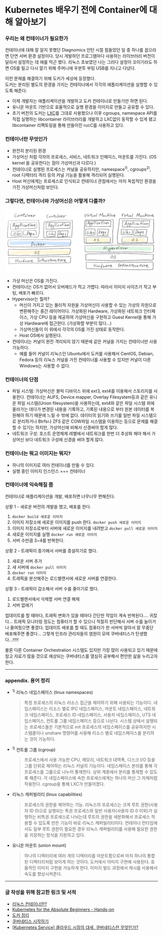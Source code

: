 # Kubernetes 배우기 전에 Container에 대해 알아보기

### 우리는 왜 컨테이너가 필요한가

컨테이너에 대해 잘 알지 못했던 Diagnomics 인턴 시절 힘들었던 일 중 하나를 꼽으라면 단연 서버 환경 설정이다. 당시 개발하던 프로그램마다 사용하는 라이브러리 버전이 달라서 설정하는 데 애를 먹곤 했다. 리눅스 초보였던 나는 그러다 설정이 꼬이기라도 하면 OS를 밀고 다시 깔기 위해 주머니에 우분투 부팅 USB를 지니고 다녔다.

이런 문제를 해결하기 위해 도커가 세상에 등장했다.  
도커는 분리된 별도의 환경을 가지는 컨테이너에서 각각의 애플리케이션을 실행할 수 있도록 해준다.

- 이제 개발자는 애플리케이션을 개발하고 도커 컨테이너로 만들기만 하면 된다.
- 유니온 마운트 기반으로 효율적으로 실행 환경을 이미지로 만들고 공유할 수 있다.
- 초기 버전의 도커는 [LXC](https://linuxcontainers.org/)를 그대로 사용했으나 이후 cgroups, namespace API를 직접 실행하는 libcontainer 라이브러리를 개발하고 LXC없이 동작할 수 있게 됐고 libcontainer 리팩토링을 통해 만들어진 rucC를 사용하고 있다.

### 컨테이너란 무엇인가

- 완전히 분리된 환경
- 가상머신 처럼 각자의 프로세스, 서비스, 네트워크 인페이스, 마운트를 가진다. (OS kernel 을 공유한다는 점이 가상머신과 다르다.)
- 컨테이너로 실행된 프로세스는 커널을 공유하지만, namespace<sup>1)</sup>, cgroups<sup>2)</sup>, root 디렉터리 격리 등의 커널 기능을 활용해 격리되어 실행된다.
- Host 머신에게는 프로세스로 인식되고 컨테이너 관점에서는 마치 독립적인 환경을 가진 가상머신처럼 보인다.

### 그렇다면, 컨테이너와 가상머신은 어떻게 다를까?

![container-vs-virtual-machine](./image/learn-about-containers-before-studying-kubernetes/1.png 'container-vs-virtual-machine')

- 가상 머신은 OS를 가진다.
- 컨테이너는 OS가 없어서 오버헤드가 적고 가볍다. 따라서 이미지 사이즈가 작고 부팅, 배포가 빠르다.
- Hypervisor는 뭘까?
  - 머신이 가지고 있는 물리적 자원을 가상머신이 사용할 수 있는 가상의 자원으로 변환해주는 중간 레이어이다. 가상화된 Hardware, 가상화된 네트워크 인터페이스, 가상 CPU 등을 제공하여 가상머신을 구현하고 Guest Kernel을 통해 가상 Hardware에 접근한다. (가상화할 부분이 많다...)
  - 가상머신들이 이 위에서 각각의 OS를 가진 상태로 동작한다.
  - Host OS에서 실행된다.
- 컨테이너는 커널이 완전 격리되지 않기 때문에 같은 커널을 가지는 컨테이너만 사용 가능하다.
  - 예를 들어 커널이 리눅스인 Ubuntu에서 도커를 사용해서 CentOS, Debian, Fedora 등의 리눅스 커널을 가진 컨테이너를 사용할 수 있지만 커널이 다른 Windows는 사용할 수 없다.

### 컨테이너의 단점

- 파일 시스템: 가상머신은 블럭 디바이스 위에 ext3, ext4를 이용해서 스토리지를 사용한다. 컨테이너는 AUFS, Device mapper, Overlay Filesystem등과 같은 유니온 파일 시스템(Union filesystem)을 사용하는데, ext4와 같은 파일 시스템 위에 올라가는 데다가 변경된 내용을 기록하고, 기록된 내용으로 부터 원본 데이터를 복원해야 하기 때문에 느릴 수 밖에 없다. 데이터의 읽기와 쓰기를 일반 파일 시스템으로 분리하거나 Btrfs나 ZFS 같은 COW파일 시스템을 이용하는 등으로 문제를 해결 할 수 있기는 하지만, 가상머신에 비해서 신경써야 할게 많다.
- 네트워크 구성: 호스트 운영체제 레벨에서 네트워크를 한번 더 추상화 해야 해서 가상머신 보다 네트워크 구성에 신경을 써야 할게 많다.

### 컨테이너는 뭐고 이미지는 뭐지?

- 하나의 이미지로 여러 컨테이너를 만들 수 있다.
- 실행 중인 이미지 인스턴스 === 컨테이너

### 컨테이너에 익숙해질 쯤

컨테이너로 애플리케이션을 개발, 배포하면 너무너무 편해진다.

상황 1 - 새로운 버전의 개발을 했고, 배포를 한다.

1. `docker build 새로운 이미지`
2. 이미지 저장소에 새로운 이미지를 push 한다. `docker push 새로운 이미지`
3. 이미지 저장소로부터 서버에 새로운 이미지를 내려받고 `docker pull 새로운 이미지`
4. 새로운 이미지를 실행 `docker run 새로운 이미지`
5. 서버 수만큼 3~4를 반복한다.

상황 2 - 트래픽이 증가해서 서버를 증설하기로 했다.

1. 새로운 서버 추가
2. 새 서버에 `docker pull 이미지`
3. `docker run 이미지`
4. 트래픽을 분산해주는 로드밸랜서에 새로운 서버를 연결한다.

상황 3 - 트래픽이 감소해서 서버 수를 줄이기로 했다.

1. 로드밸랜서에서 삭제할 서버 연결 해제
2. 서버 없애기

업데이트를 할 때마다, 트래픽 변화가 있을 때마다 간단한 작업이 계속 반복된다.... 귀찮다... 트래픽 모니터링 정도는 컴퓨터가 할 수 있으니 적절히 판단해서 서버 수를 늘이거나 줄여줬으면 좋겠다. 업데이트 배포를 할 때도 컴퓨터가 한 서버씩 알아서 잘 무중단 배포해주면 좋겠다... 그렇게 인프라 관리자들의 염원이 모여 쿠버네티스가 탄생했다...!!!!!

물론 다른 Container Orchestration 시스템도 있지만 가장 많이 사용되고 있기 때문에 참고 자료가 많을 것으로 예상되는 쿠버네티스를 열심히 공부해서 편안한 삶을 누리고자 한다.

---

### appendix. 용어 정리

- <sup>1)</sup> 리눅스 네임스페이스 (linux namespaces)
  > 특정 프로세스의 리눅스 리소스 접근을 제어하기 위해 사용되는 기능이다. 네임스페이스는 리소스 별로 IPC 네임스페이스, 마운트 네임스페이스, 네트워크 네임스페이스, 프로세스 ID 네임스페이스, 사용자 네임스페이스, UTS 네임스페이스, 컨트롤 그룹 네임스페이스 등으로 나뉜다. 시스템 상에서 실행되는 프로세스들은 기본적으로 init 프로세스의 네임스페이스를 공유하지만 시스템콜이나 unshare 명령어를 사용해 리소스 별로 네임스페이스를 분리하는 것이 가능하다.
- <sup>1)</sup> 컨트롤 그룹 (cgroup)
  > 프로세스에서 사용 가능한 CPU, 메모리, 네트워크 대역폭, 디스크 I/O 등을 그룹 단위로 제어하는 리눅스 커널의 기능이다. 네임스페이스 분리를 통해 각 프로세스를 그룹으로 나누어 통제한다. 상위 계층에서 분리를 통제할 수 있도록 해준다. 각 네임스페이스에 속한 프로세스에게는 하나의 머신 그 자체처럼 작용한다. cgroup을 통해 LXC가 만들어졌다.
- 리눅스 캐퍼빌리티 (linux capabilities)
  > 프로세스의 권한을 제어하는 기능. 리눅스의 프로세스는 크게 루트 권한(사용자 ID 0)으로 실행되는 특권 프로세스와 일반 사용자(사용자 ID 0 이외)가 실행하는 비특권 프로세스로 나뉘는데 루트의 권한을 세분화해서 프로세스 적용할 수 있도록 만든 기능이 바로 리눅스 캐퍼빌리티이다. 컨테이너 런타임에서도 일부 루트 권한이 필요한 경우 리눅스 캐퍼빌리티를 사용해 필요한 권한을 지정하는 방식을 지원하고 있다.
- 유니온 마운트 (union mount)
  > 하나의 디렉터리에 여러 개의 디렉터리를 마운트함으로써 마치 하나의 통합된 디렉터리처럼 보이게 하는 것이다. 도커에서 이미지 구현에 사용된다. 효율적인 이미지 구현을 가능하게 한다. 이미지 빌드 과정에서 캐시를 사용해서 속도를 향상시켜준다.

---

### 글 작성을 위해 참고한 링크 및 서적

- [리눅스 컨테이너란?](https://www.44bits.io/ko/keyword/linux-container)
- [Kubernetes for the Absolute Beginners - Hands-on](https://www.udemy.com/course/learn-kubernetes/)
- [도커 정리](https://rokrokss.com/post/2019/10/17/%EB%8F%84%EC%BB%A4-Docker-%EC%A0%95%EB%A6%AC.html)
- [쿠버네티스 시작하기](http://www.yes24.com/Product/Goods/61335395)
- [[Kubernetes Service] 클라우드 시장의 대세, 쿠버네티스란 무엇인가?](https://www.youtube.com/watch?v=JNc11rxLtmE)
